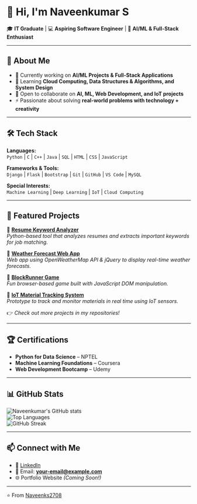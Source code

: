 # 👋 Hi, I'm Naveenkumar S  

🎓 **IT Graduate** | 💻 **Aspiring Software Engineer** | 🤖 **AI/ML & Full-Stack Enthusiast**  

---

## 🚀 About Me  
- 🔭 Currently working on **AI/ML Projects & Full-Stack Applications**  
- 🌱 Learning **Cloud Computing, Data Structures & Algorithms, and System Design**  
- 👯 Open to collaborate on **AI, ML, Web Development, and IoT projects**  
- ⚡ Passionate about solving **real-world problems with technology + creativity**  

---

## 🛠️ Tech Stack  

**Languages:**  
`Python` | `C` | `C++` | `Java` | `SQL` | `HTML` | `CSS` | `JavaScript`  

**Frameworks & Tools:**  
`Django` | `Flask` | `Bootstrap` | `Git` | `GitHub` | `VS Code` | `MySQL`  

**Special Interests:**  
`Machine Learning` | `Deep Learning` | `IoT` | `Cloud Computing`  

---

## 📂 Featured Projects  

🔹 [**Resume Keyword Analyzer**](https://github.com/Naveenks2708/Resume-Analyzer)  
*Python-based tool that analyzes resumes and extracts important keywords for job matching.*  

🔹 [**Weather Forecast Web App**](https://github.com/Naveenks2708/Weather-App)  
*Web app using OpenWeatherMap API & jQuery to display real-time weather forecasts.*  

🔹 [**BlockRunner Game**](https://github.com/Naveenks2708/BlockRunner)  
*Fun browser-based game built with JavaScript DOM manipulation.*  

🔹 [**IoT Material Tracking System**](#)  
*Prototype to track and monitor materials in real time using IoT sensors.*  

👉 *Check out more projects in my repositories!*  

---

## 🏆 Certifications  
- **Python for Data Science** – NPTEL  
- **Machine Learning Foundations** – Coursera  
- **Web Development Bootcamp** – Udemy  

---

## 📊 GitHub Stats  

![Naveenkumar's GitHub stats](https://github-readme-stats.vercel.app/api?username=Naveenks2708&show_icons=true&theme=tokyonight)  
![Top Languages](https://github-readme-stats.vercel.app/api/top-langs/?username=Naveenks2708&layout=compact&theme=tokyonight)  
![GitHub Streak](https://streak-stats.demolab.com?user=Naveenks2708&theme=tokyonight)  

---

## 📫 Connect with Me  
- 💼 [LinkedIn](https://www.linkedin.com/in/your-profile)  
- 📧 Email: **your-email@example.com**  
- 🌐 Portfolio Website *(Coming Soon!)*  

---

⭐️ From [Naveenks2708](https://github.com/Naveenks2708)  

